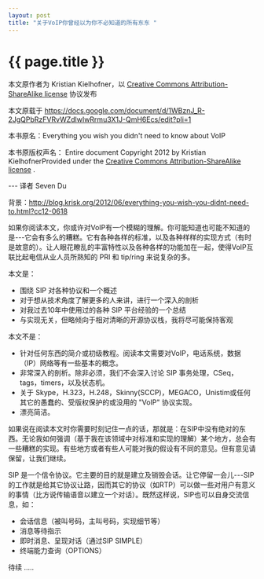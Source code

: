 ```yaml
---
layout: post
title: "关于VoIP你曾经以为你不必知道的所有东东 "
---
```


# {{ page.title }}

本文原作者为 Kristian Kielhofner，以  [Creative Commons Attribution-ShareAlike license](http://creativecommons.org/licenses/by-sa/3.0/legalcode)  协议发布

本文原载于 <https://docs.google.com/document/d/1WBznJ_R-2JgQPbRzFVRvWZdlwIwRrmu3X1J-QmH6Ecs/edit?pli=1>

本书原名：Everything you wish you didn't need to know about VoIP

本书原版权声名：
Entire document Copyright 2012 by Kristian KielhofnerProvided under the [Creative Commons Attribution-ShareAlike license](http://creativecommons.org/licenses/by-sa/3.0/legalcode) .

--- 译者 Seven Du

背景：<http://blog.krisk.org/2012/06/everything-you-wish-you-didnt-need-to.html?cc12-0618>

如果你阅读本文，你或许对VoIP有一个模糊的理解。你可能知道也可能不知道的是---它会有多么的糟糕。它有各种各样的标准，以及各种样样的实现方式（有时是故意的）。让人眼花瞭乱的丰富特性以及各种各样的功能加在一起，使得VoIP互联比起电信从业人员所熟知的 PRI 和 tip/ring 来说复杂的多。

本文是：

* 围绕 SIP 对各种协议和一个概述
* 对于想从技术角度了解更多的人来讲，进行一个深入的剖析
* 对我过去10年中使用过的各种 SIP 平台经验的一个总结
* 与实现无关，但略倾向于相对清晰的开源协议栈，我将尽可能保持客观

本文不是：

* 针对任何东西的简介或初级教程。阅读本文需要对VoIP，电话系统，数据（IP）网络等有一些基本的概念。
* 非常深入的剖析。除非必须，我们不会深入讨论 SIP 事务处理，CSeq，tags，timers，以及状态机。
* 关于 Skype，H.323，H.248，Skinny(SCCP)，MEGACO，Unistim或任何其它的愚蠢的、受版权保护的或没用的 "VoIP" 协议实现。
* 漂亮简洁。

如果说在阅读本文时你需要时刻记住一点的话，那就是：在SIP中没有绝对的东西。无论我如何强调（基于我在该领域中对标准和实现的理解）某个地方，总会有一些糟糕的实现。有些地方或者有些人可能对我的假设有不同的意见。但有意见请保留，让我们继续。


SIP 是一个信令协议。它主要的目的就是建立及销毁会话。让它停留一会儿---SIP的工作就是给其它协议让路，因而其它的协议（如RTP）可以做一些对用户有意义的事情（比方说传输语音以建立一个对话）。既然这样说，SIP也可以自身交流信息，如：


* 会话信息（被叫号码，主叫号码，实现细节等）
* 消息等待指示
* 即时消息、呈现对话（通过SIP SIMPLE）
* 终端能力查询（OPTIONS）


待续 .....
